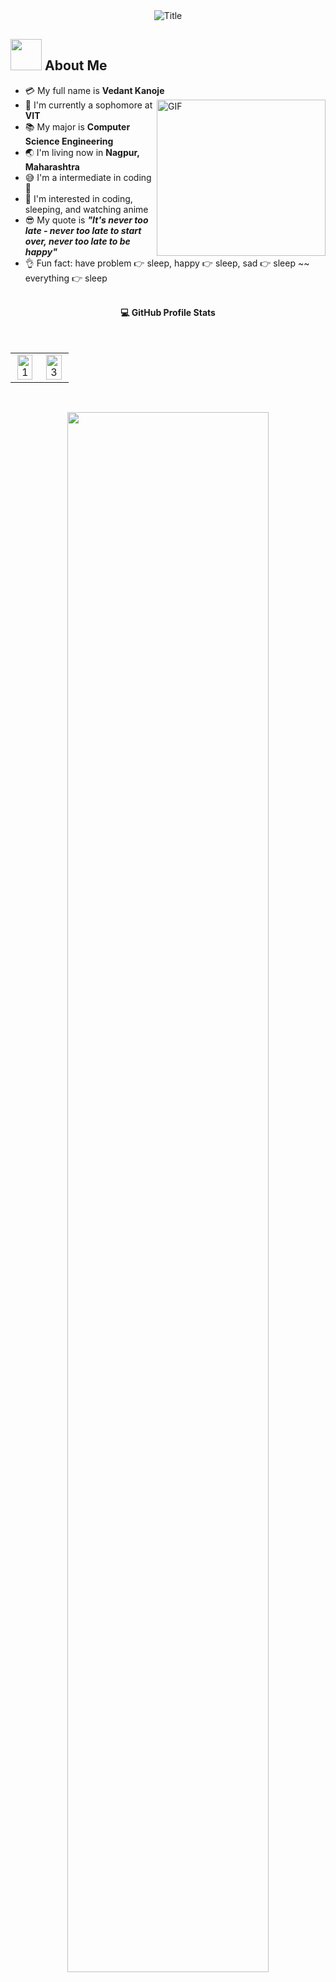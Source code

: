 <div align="center">
  <img src="https://readme-typing-svg.herokuapp.com?font=Architects+Daughter&color=%2338C2FF&size=50&center=true&vCenter=true&height=60&width=600&lines=Heyyy!+I'm+Vedant;Welcome+to+my+profile!" alt="Title"></img>
</div>

## <img src="https://raw.githubusercontent.com/nixin72/nixin72/master/wave.gif" width="50px" height="50px"></img> About Me

- :credit_card: My full name is **Vedant Kanoje** <img align="right" height="250px" width= "270px" alt="GIF" src="https://media.giphy.com/media/CVtNe84hhYF9u/giphy.gif" />
- :school: I'm currently a sophomore at **VIT**
- :books: My major is **Computer Science Engineering**
- :earth_asia: I'm living now in **Nagpur, Maharashtra**
- :sweat_smile: I'm a intermediate in coding :penguin:
- :monocle_face: I'm interested in coding, sleeping, and watching anime
- :sunglasses: My quote is **_"It's never too late - never too late to start over, never too late to be happy"_**
- :ok_hand: Fun fact: have problem :point_right: sleep, happy :point_right: sleep, sad :point_right: sleep ~~ everything :point_right: sleep

<br/>

<summary style="text-align : center"><b>💻 GitHub Profile Stats</b>
   
  <br/>
  <br/>
  <br/>
<table align="center">
  <tr align="center">
    <td align="center"><img src="https://github-readme-stats-ouuan.vercel.app/api?username=CodeSageVedx&theme=radical&include_all_commits=true&count_private=true&show_icons=true&hide_border=true"  display=block width=90% height=auto  alt="1" > </td>
   
   <td align="center"><img src="https://github-readme-streak-stats.herokuapp.com/?user=CodeSageVedx&theme=tokyonight&hide_border=true"  display=block width=90% height=auto alt="3" ></td>
   </tr>
   </table>
  <br/>
  </summary>

<p align="center">
<img src="http://github-profile-summary-cards.vercel.app/api/cards/profile-details?username=CodeSageVedx&theme=radical" height=auto width=80%"  />  
</p>
